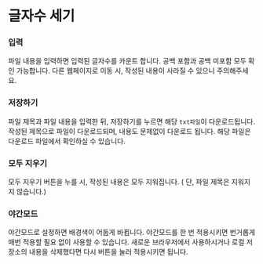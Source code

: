 # 글자수 세기

### 입력

파일 내용을 입력하면 입력된 글자수를 카운트 합니다. 공백 포함과 공백 미포함 모두 확인 가능합니다. 다른 웹페이지로 이동 시, 작성된 내용이 사라질 수 있으니 주의해주세요.

### 저장하기

파일 제목과 파일 내용을 입력한 뒤, 저장하기를 누르면 해당 `txt파일`이 다운로드됩니다. 작성된 제목으로 파일이 다운로드되며, 내용도 문제없이 다운로드 됩니다. 해당 파일은 다운로드 파일에서 확인하실 수 있습니다.

### 모두 지우기

모두 지우기 버튼을 누를 시, 작성된 내용은 모두 지워집니다. ( 단, 파일 제목은 지워지지 않습니다.)

### 야간모드

야간모드로 설정하면 배경색이 어둡게 바뀝니다. 야간모드를 한 번 적용시키면 번거롭게 매번 적용할 필요 없이 사용할 수 있습니다. 새로운 브라우저에서 사용하시거나 로컬 저장소의 내용을 삭제했다면 다시 버튼을 눌러 적용시키면 됩니다.
